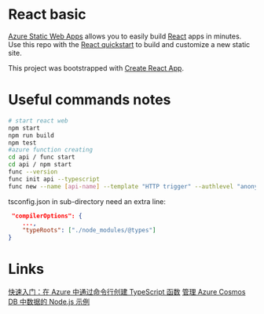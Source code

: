 # React basic

[Azure Static Web Apps](https://docs.microsoft.com/azure/static-web-apps/overview) allows you to easily build [React](https://reactjs.org/) apps in minutes. Use this repo with the [React quickstart](https://docs.microsoft.com/azure/static-web-apps/getting-started?tabs=react) to build and customize a new static site.

This project was bootstrapped with [Create React App](https://github.com/facebook/create-react-app).


# Useful commands notes
```bash
# start react web
npm start 
npm run build
npm test
#azure function creating
cd api / func start
cd api / npm start
func --version
func init api --typescript
func new --name [api-name] --template "HTTP trigger" --authlevel "anonymous"
```

tsconfig.json in sub-directory need an extra line:
```json
 "compilerOptions": {
    ...,
    "typeRoots": ["./node_modules/@types"]
}
```

# Links
[快速入门：在 Azure 中通过命令行创建 TypeScript 函数](https://learn.microsoft.com/zh-cn/azure/azure-functions/create-first-function-cli-typescript?tabs=azure-powershell%2Cbrowser)
[管理 Azure Cosmos DB 中数据的 Node.js 示例](https://learn.microsoft.com/zh-cn/azure/cosmos-db/sql/sql-api-nodejs-samples)